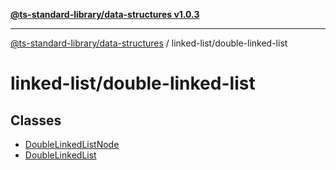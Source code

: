 [**@ts-standard-library/data-structures v1.0.3**](../../README.md)

***

[@ts-standard-library/data-structures](../../modules.md) / linked-list/double-linked-list

# linked-list/double-linked-list

## Classes

- [DoubleLinkedListNode](classes/DoubleLinkedListNode.md)
- [DoubleLinkedList](classes/DoubleLinkedList.md)
